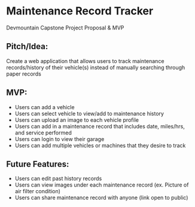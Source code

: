 # Maintenance Record Tracker

Devmountain Capstone Project Proposal &amp; MVP

## Pitch/Idea:
Create a web application that allows users to track maintenance records/history of their vehicle(s) instead of manually searching through paper records  

## MVP:
* Users can add a vehicle
* Users can select vehicle to view/add to maintenance history
* Users can upload an image to each vehicle profile
* Users can add in a maintenance record that includes date, miles/hrs, and service performed
* Users can login to view their garage
* Users can add multiple vehicles or machines that they desire to track

## Future Features:
* Users can edit past history records
* Users can view images under each maintenance record (ex. Picture of air filter condition)
* Users can share maintenance record with anyone (link open to public)

